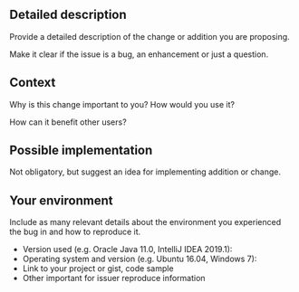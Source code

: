 ## Detailed description

Provide a detailed description of the change or addition you are proposing.

Make it clear if the issue is a bug, an enhancement or just a question.

## Context

Why is this change important to you? How would you use it?

How can it benefit other users?

## Possible implementation

Not obligatory, but suggest an idea for implementing addition or change.

## Your environment

Include as many relevant details about the environment you experienced the bug in and how to reproduce it.

* Version used (e.g. Oracle Java 11.0, IntelliJ IDEA 2019.1):
* Operating system and version (e.g. Ubuntu 16.04, Windows 7):
* Link to your project or gist, code sample
* Other important for issuer reproduce information
